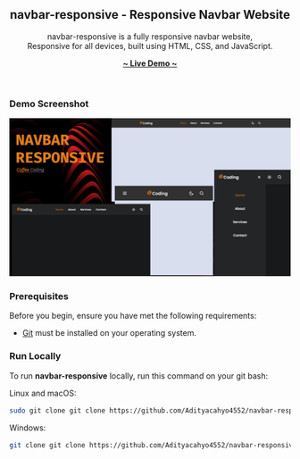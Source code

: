 <div align="center">
  
  <br/>
  <br/>

  <h2 align="center">navbar-responsive - Responsive Navbar Website</h2>
  
  navbar-responsive is a fully responsive navbar website, <br/>Responsive for all devices, built using HTML, CSS, and JavaScript.

  <a href="#"><strong>~ Live Demo ~</strong></a>
</div>

<br />

### Demo Screenshot

![navbar-responsive Desktop Demo](./readme-images/Prev-Desktop.png "Desktop Demo")

### Prerequisites

Before you begin, ensure you have met the following requirements:

- [Git](https://git-scm.com/downloads "Download Git") must be installed on your operating system.

### Run Locally

To run **navbar-responsive** locally, run this command on your git bash:

Linux and macOS:

```bash
sudo git clone git clone https://github.com/Adityacahyo4552/navbar-responsive.git
```

Windows:

```bash
git clone git clone https://github.com/Adityacahyo4552/navbar-responsive.git
```
